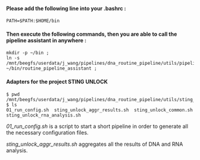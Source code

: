 #### Please add the following line into your .bashrc :
```
PATH=$PATH:$HOME/bin
```

#### Then execute the following commands, then you are able to call the pipeline assistant in anywhere : 
```
mkdir -p ~/bin ;
ln -s /mnt/beegfs/userdata/j_wang/pipelines/dna_routine_pipeline/utils/pipeline_assistant.sh ~/bin/routine_pipeline_assistant ;
```

#### Adapters for the project STING UNLOCK

```
$ pwd
/mnt/beegfs/userdata/j_wang/pipelines/dna_routine_pipeline/utils/sting_unlock
$ ls 
01_run_config.sh  sting_unlock_aggr_results.sh  sting_unlock_common.sh  sting_unlock_rna_analysis.sh
```
*01_run_config.sh* is a script to start a short pipeline in order to generate all the necessary configuration files. 

*sting_unlock_aggr_results.sh* aggregates all the results of DNA and RNA analysis. 

